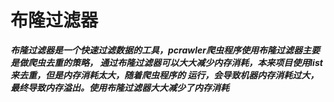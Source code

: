 # 布隆过滤器

***布隆过滤器是一个快速过滤数据的工具，pcrawler爬虫程序使用布隆过滤器主要是做爬虫去重的策略，
通过布隆过滤器可以大大减少内存消耗，本来项目使用list来去重，但是内存消耗太大，随着爬虫程序的
运行，会导致机器内存消耗过大，最终导致内存溢出。使用布隆过滤器大大减少了内存消耗***